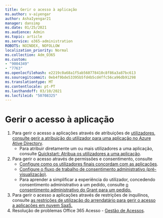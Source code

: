 ```yaml
---
title: Gerir o acesso à aplicação
ms.author: v-aiyengar
author: AshaIyengar21
manager: dansimp
ms.date: 01/25/2021
ms.audience: Admin
ms.topic: article
ms.service: o365-administration
ROBOTS: NOINDEX, NOFOLLOW
localization_priority: Normal
ms.collection: Adm_O365
ms.custom:
- "9004349"
- "7763"
ms.openlocfilehash: e2219c0a68a1f5ab560778410c8f86a3a87bc613
ms.sourcegitcommit: 0eb4f9bde53395b5fd4b5cd4ffc56ca96db91298
ms.translationtype: MT
ms.contentlocale: pt-PT
ms.lasthandoff: 03/10/2021
ms.locfileid: "50708325"
---
```

# <a name="manage-application-access"></a>Gerir o acesso à aplicação

1. Para gerir o acesso a aplicações através de atribuições de [utilizadores, consulte gerir a atribuição do utilizador para uma aplicação no Azure Ative Directory](https://docs.microsoft.com/azure/active-directory/manage-apps/assign-user-or-group-access-portal).
    - Para atribuir diretamente um ou mais utilizadores a uma aplicação, consulte [Quickstart: Atribua os utilizadores a uma aplicação](https://docs.microsoft.com/azure/active-directory/manage-apps/assign-user-or-group-access-portal).
1. Para gerir o acesso através de permissões e consentimento, consulte
    - [Configure como os utilizadores finais concordam com as aplicações](https://docs.microsoft.com/azure/active-directory/manage-apps/configure-user-consent?tabs=azure-portal). 
    - [Configure o fluxo de trabalho de consentimento administrativo (pré-visualização)](https://docs.microsoft.com/azure/active-directory/manage-apps/configure-admin-consent-workflow). 
    - Para aprender a simplificar a experiência do utilizador, concedendo consentimento administrativo a um pedido, consulte [o consentimento administrativo do Grant para um pedido.](https://docs.microsoft.com/azure/active-directory/manage-apps/grant-admin-consent) 
1. Para gerir o acesso a aplicações através de restrições de inquilinos, consulte [as restrições de utilização do arrendatário para gerir o acesso a aplicações em nuvem SaaS.](https://docs.microsoft.com/azure/active-directory/manage-apps/tenant-restrictions) 
1. Resolução de problemas Office 365 Acesso - [Gestão de Acessos](https://docs.microsoft.com/office365/troubleshoot/access-management/cannot-add-guest-users-in-m365-admin-center).

